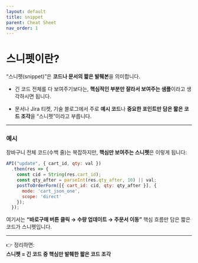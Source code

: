 ```yaml
---
layout: default
title: snippet
parent: Cheat Sheet
nav_order: 1
---
```


# 스니펫이란?

“스니펫(snippet)”은 **코드나 문서의 짧은 발췌본**을 의미합니다.

- 긴 코드 전체를 다 보여주기보다는, **핵심적인 부분만 잘라서 보여주는 샘플**이라고 생각하시면 됩니다.
    
- 문서나 Jira 티켓, 기술 블로그에서 주로 **예시 코드**나 **중요한 포인트만 담은 짧은 코드 조각**을 “스니펫”이라고 부릅니다.
    

---

### 예시

장바구니 전체 코드(수백 줄)는 복잡하지만, **핵심만 보여주는 스니펫**은 이렇게 됩니다:

```js
API("update", { cart_id, qty: val })
  .then(res => {
    const cid = String(res.cart_id);
    const qty_after = parseInt(res.qty_after, 10) || val;
    postToOrderForm([{ cart_id: cid, qty: qty_after }], {
      mode: 'cart_json_one',
      scope: 'direct'
    });
  });

```

여기서는 **“바로구매 버튼 클릭 → 수량 업데이트 → 주문서 이동”** 핵심 흐름만 담은 짧은 코드가 스니펫입니다.

---

👉 정리하면:  
**스니펫 = 긴 코드 중 핵심만 발췌한 짧은 코드 조각**

